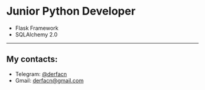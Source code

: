 # Junior Python Developer
* Flask Framework
* SQLAlchemy 2.0

---

## My contacts:
* Telegram: <a href="https://t.me/derfacn" target="_blank">@derfacn</a>
* Gmail: derfacn@gmail.com
